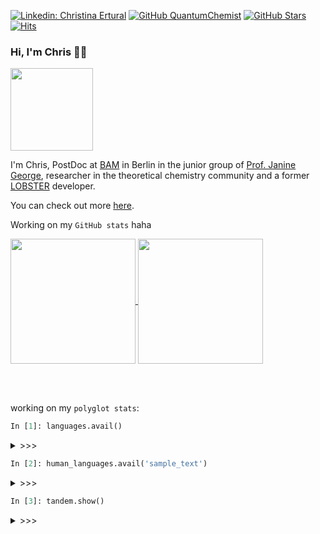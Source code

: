 [![Linkedin: Christina Ertural](https://img.shields.io/badge/-Christina%20Ertural-blue?style=flat-square&logo=Linkedin&logoColor=white&link=https://www.linkedin.com/in/christina-ertural/)](https://www.linkedin.com/in/christina-ertural/)
[![GitHub QuantumChemist](https://img.shields.io/github/followers/QuantumChemist?label=follow&style=social)](https://github.com/QuantumChemist)
[![GitHub Stars](https://img.shields.io/github/stars/QuantumChemist?style=social)](https://github.com/QuantumChemist)
[![Hits](https://komarev.com/ghpvc/?username=QuantumChemist&color=blue&label=Hits)](https://github.com/QuantumChemist)

### Hi, I'm Chris 👋🏻 
[<img src="https://quantumchemist.github.io/utils/QClogo.gif" width="132px" height=auto />](https://doi.org/10.1021/acs.chemmater.1c03349)

I'm Chris, PostDoc at [BAM](https://github.com/BAMresearch) in Berlin in the junior group of [Prof. Janine George](https://github.com/JaGeo), researcher in the theoretical chemistry community and a former [LOBSTER](http://cohp.de/) developer.  

You can check out more [here](https://quantumchemist.github.io/).

<!--
**QuantumChemist/QuantumChemist** is a ✨ _special_ ✨ repository because its `README.md` (this file) appears on your GitHub profile.

Here are some ideas to get you started:

- 🔭 I’m currently working on ...
- 🌱 I’m currently learning ...
- 👯 I’m looking to collaborate on ...
- 🤔 I’m looking for help with ...
- 💬 Ask me about ...
- 📫 How to reach me: ...
- 😄 Pronouns: ...
- ⚡ Fun fact: ...
![GitHub Stats](https://github-readme-stats.vercel.app/api?username=QuantumChemist&theme=radical)
-->

Working on my `GitHub stats` haha

<a href="https://git.io/awesome-stats-card">
  <img height=200 align="center" src="https://awesome-github-stats.azurewebsites.net/user-stats/QuantumChemist?cardType=octocat&theme=tokyonight&preferLogin=true&card_width=320" />
</a>
<a href="https://git.io/streak-stats">
  <img height=200 align="center" src="https://streak-stats.demolab.com?user=QuantumChemist&theme=tokyonight&hide_border=true&border_radius=6.5&date_format=M%20j%5B%2C%20Y%5D&mode=weekly&card_width=320" />
</a>

<br clear="left"/> <br clear="left"/>

working on my `polyglot stats`:
```python
In [1]: languages.avail()
```
<details>
<summary>>>></summary>
  
```python
Out [1]: C++, Python, bash, R
```
</details>

```python
In [2]: human_languages.avail('sample_text')
```
<details>
<summary>>>></summary>
  
```python
Out [2]: "アニメを字幕なしで見るために日本語を勉強しています！ 🥰"
         "Bende Türkçe biraz biliyorum 😂"
         "Y aprendo español un poco. 🤏🏻"
         "Peut-être je n'ai pas oublié tout les choses en français en plus. 🤣"
         "Тоже немного говорю по-русски. 😁"
```
</details>

```python
In [3]: tandem.show()
```
<details>
<summary>>>></summary>

```python
Out [3]: "If you happen to speak one of these languages and are interested in Tandem learning German, I'm always open to that! 🤗"
```
</details>

<!--
https://github.community/t/support-theme-context-for-images-in-light-vs-dark-mode/147981/84

<a href="https://github.com/QuantumChemist/GitHubStats">
<img src="https://raw.githubusercontent.com/QuantumChemist/GitHubStats/c83a1c4fb56c8436a7b712d250d5dba27a79cdb1/generated/overview.svg#gh-dark-mode-only" />
<img src="https://raw.githubusercontent.com/QuantumChemist/GitHubStats/c83a1c4fb56c8436a7b712d250d5dba27a79cdb1/generated/languages.svg#gh-dark-mode-only" />
</a>

-->




